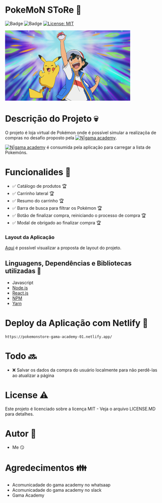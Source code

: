# PokeMoN SToRe :punch: 
![Badge](https://img.shields.io/static/v1?label=javascript&message=Language&color=blue&style=for-the-badge&logo=javascript) ![Badge](https://img.shields.io/static/v1?label=react&message=sdk&color=blue&style=for-the-badge&logo=react) [![License: MIT](https://img.shields.io/badge/License-MIT-yellow.svg?style=for-the-badge&logo=appveyor)](https://opensource.org/licenses/MIT) 

<img src="pokemon.png" alt="ash_pikachu" class="center"/>

# Descrição do Projeto :skull:

 O projeto é loja virtual de Pokémon onde é possível simular a realizaçõa de compras no desafio proposto pela [![N|gama academy](https://xpcorp.gama.academy/assets/logo-nav-black-478b995c681064a54339fa14e4885288162d2cb9c6a8ddca326315622f0a25cf.svg)](https://xpcorp.gama.academy/). 
 
 [![N|gama academy](https://pokeapi.co/static/pokeapi_256.888baca4.png)](https://pokeapi.co/) é consumida pela aplicação para carregar a lista de Pokemóns.

# Funcionalides :checkered_flag:

- :white_check_mark: Catálogo de produtos :trophy:
- :white_check_mark: Carrinho lateral :trophy:
- :white_check_mark: Resumo do carrinho :trophy:
- :white_check_mark: Barra de busca para filtrar os Pokémon :trophy:
- :white_check_mark: Botão de finalizar compra, reiniciando o processo de compra :trophy:
- :white_check_mark: Modal de obrigado ao finalizar compra :trophy:

### Layout da Aplicação
[Aqui](https://www.figma.com/file/sVyQr6t6f6HCc3U5HPSAGH/Untitled?node-id=0%3A1) é possível visualizar a proposta de layout do projeto.

## Linguagens, Dependências e Bibliotecas utilizadas :construction:

  - Javascript
  - [Node.js](http://nodejs.org/) 
  - [React.js](https://reactjs.org/)
  - [NPM](http://npmjs.com/)
  - [Yarn](https://yarnpkg.com/)

# Deploy da Aplicação com Netlify :pushpin:
    https://pokemonstore-gama-academy-01.netlify.app/
    
# Todo :soon:

- :x: Salvar os dados da compra do usuário localmente para não perdê-las ao atualizar a página


# License :warning:
Este projeto é licenciado sobre a licença MIT - Veja o arquivo LICENSE.MD para detalhes.

# Autor :man:
- Me :smirk:

# Agredecimentos :family:
- Acomunicadade do gama academy no whatsaap
- Acomunicadade do gama academy no slack
- Gama Academy




